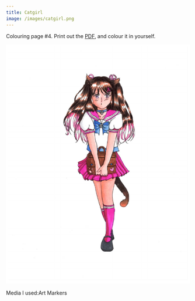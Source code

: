 ```yaml
---
title: Catgirl
image: /images/catgirl.png
---
```

Colouring page #4. Print out the [PDF], and colour it in yourself.

![png]

Media I used:Art Markers

[png]: /images/catgirl.png
[PDF]: /images/catgirl.pdf
